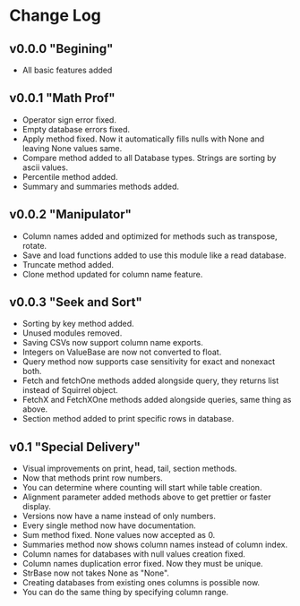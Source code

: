 # Change Log

## v0.0.0 "Begining"

* All basic features added

## v0.0.1 "Math Prof"

* Operator sign error fixed.
* Empty database errors fixed.
* Apply method fixed. Now it automatically fills nulls with None and leaving None values same.
* Compare method added to all Database types. Strings are sorting by ascii values.
* Percentile method added.
* Summary and summaries methods added.
 
## v0.0.2 "Manipulator"

* Column names added and optimized for methods such as transpose, rotate.
* Save and load functions added to use this module like a read database.
* Truncate method added. 
* Clone method updated for column name feature.

## v0.0.3 "Seek and Sort"

* Sorting by key method added.
* Unused modules removed.
* Saving CSVs now support column name exports.
* Integers on ValueBase are now not converted to float.
* Query method now supports case sensitivity for exact and nonexact both.
* Fetch and fetchOne methods added alongside query, they returns list instead of Squirrel object.
* FetchX and FetchXOne methods added alongside queries, same thing as above.
* Section method added to print specific rows in database.

## v0.1 "Special Delivery"

* Visual improvements on print, head, tail, section methods.
* Now that methods print row numbers.
* You can determine where counting will start while table creation.
* Alignment parameter added methods above to get prettier or faster display.
* Versions now have a name instead of only numbers.
* Every single method now have documentation.
* Sum method fixed. None values now accepted as 0.
* Summaries method now shows column names instead of column index.
* Column names for databases with null values creation fixed.
* Column names duplication error fixed. Now they must be unique.
* StrBase now not takes None as "None".
* Creating databases from existing ones columns is possible now.
* You can do the same thing by specifying column range.
